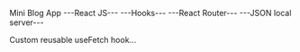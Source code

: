 Mini Blog App
---React JS---
---Hooks---
---React Router---
---JSON local server---

Custom reusable useFetch hook...


